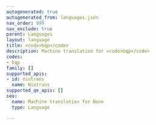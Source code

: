 ```yaml
---
autogenerated: true
autogenerated_from: languages.json
nav_order: 999
nav_exclude: true
parent: Languages
layout: language
title: <code>bqp</code>
description: Machine translation for <code>bqp</code>
codes:
- bqp
family: []
supported_apis:
- id: niutrans
  name: Niutrans
supported_qe_apis: []
seo:
  name: Machine translation for None
  type: Language

---
```


